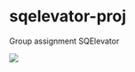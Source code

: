 # sqelevator-proj
Group assignment SQElevator

![](https://github.com/fhhagenberg-sqe/project-sqelevator-mcm-team-4-1/workflows/Build/badge.svg)

